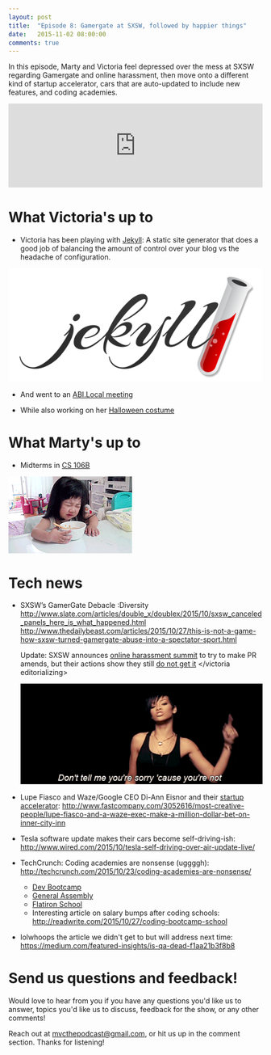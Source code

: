 ```yaml
---
layout: post
title:  "Episode 8: Gamergate at SXSW, followed by happier things"
date:   2015-11-02 08:00:00
comments: true
---
```


In this episode, Marty and Victoria feel depressed over the mess at SXSW regarding Gamergate and online harassment, then move onto a different kind of startup accelerator, cars that are auto-updated to include new features, and coding academies.

<iframe width="100%" height="166" scrolling="no" frameborder="no" src="https://w.soundcloud.com/player/?url=https%3A//api.soundcloud.com/tracks/231191838&amp;color=ff5500&amp;auto_play=false&amp;hide_related=false&amp;show_comments=true&amp;show_user=true&amp;show_reposts=false"></iframe>

# What Victoria's up to

- Victoria has been playing with [Jekyll](https://jekyllrb.com/): A static site generator that does a good job of balancing the amount of control over your blog vs the headache of configuration.

![Jekyll logo](/assets/jekyll.png)

- And went to an [ABI.Local meeting](http://local.anitaborg.org/)

- While also working on her [Halloween costume](https://instagram.com/p/9dwToDQ_8d/)

# What Marty's up to

- Midterms in [CS 106B](http://web.stanford.edu/class/cs106b/)

![midterms](/assets/cryingwhileeating.gif)

# Tech news

- SXSW’s GamerGate Debacle :Diversity <http://www.slate.com/articles/double_x/doublex/2015/10/sxsw_canceled_panels_here_is_what_happened.html> <http://www.thedailybeast.com/articles/2015/10/27/this-is-not-a-game-how-sxsw-turned-gamergate-abuse-into-a-spectator-sport.html>

  Update: SXSW announces [online harassment summit](http://www.sxsw.com/news/2015/sxsw-announces-march-12-online-harassment-summit) to try to make PR amends, but their actions show they still [do not get it](http://recode.net/2015/10/30/sxsw-bungles-announcement-of-online-harassment-summit-and-panelists-are-pulling-out/)  &lt;/victoria editorializing&gt;

  ![not sorry](/assets/rihanna-not-sorry.gif)

-  Lupe Fiasco and Waze/Google CEO Di-Ann Eisnor and their [startup accelerator](http://www.start.fund/): <http://www.fastcompany.com/3052616/most-creative-people/lupe-fiasco-and-a-waze-exec-make-a-million-dollar-bet-on-inner-city-inn> 

- Tesla software update makes their cars become self-driving-ish: <http://www.wired.com/2015/10/tesla-self-driving-over-air-update-live/>

- TechCrunch: Coding academies are nonsense (uggggh): <http://techcrunch.com/2015/10/23/coding-academies-are-nonsense/>
  - [Dev Bootcamp](http://devbootcamp.com/)
  - [General Assembly](https://generalassemb.ly)
  - [Flatiron School](http://flatironschool.com/)
  - Interesting article on salary bumps after coding schools: <http://readwrite.com/2015/10/27/coding-bootcamp-school>

- lolwhoops the article we didn't get to but will address next time: <https://medium.com/featured-insights/is-qa-dead-f1aa21b3f8b8>

# Send us questions and feedback!

Would love to hear from you if you have any questions you'd like us to answer, topics you'd like us to discuss, feedback for the show, or any other comments! 

Reach out at <mvcthepodcast@gmail.com>, or hit us up in the comment section. Thanks for listening!
